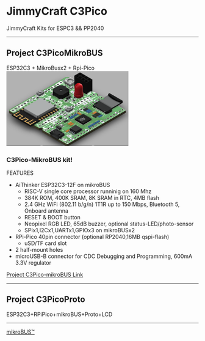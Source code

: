 # JimmyCraft C3Pico
JimmyCraft Kits for ESPC3 && PP2040
<br>

----
## Project C3PicoMikroBUS<br>
ESP32C3 + MikroBusx2 + Rpi-Pico<br> 
<img src= "C3PicoMikroBus/pic/C3PicoMikroBus_ISO_V1.png" width=320>



### C3Pico-MikroBUS kit!
FEATURES
- AiThinker ESP32C3-12F on mikroBUS
  + RISC-V single core processor runninig on 160 Mhz
  + 384K ROM, 400K SRAM, 8K SRAM in RTC, 4MB flash
  + 2.4 GHz WiFi (802.11 b/g/n) 1T1R up to 150 Mbps, Bluetooth 5, Onboard antenna
  + RESET & BOOT button
  + Neopixel RGB LED, 65dB buzzer, optional status-LED/photo-sensor
  + SPIx1,I2Cx1,UARTx1,GPIOx3 on mikroBUSx2
- RPi-Pico 40pin connector (optional RP2040,16MB qspi-flash)
  + uSD/TF card slot
- 2 half-mount holes  
- microUSB-B connector for CDC Debugging and Programming, 600mA 3.3V regulator

[Project C3Pico-mikroBUS Link]()

---
## Project C3PicoProto<br>
ESP32C3+RPiPico+mikroBUS+Proto+LCD<br> 



---
[mikroBUS™](https://www.mikroe.com/mikrobus)
